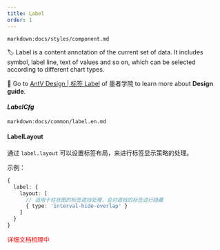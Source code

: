 ```yaml
---
title: Label
order: 1
---
```


`markdown:docs/styles/component.md`

🏷️  Label is a content annotation of the current set of data. It includes symbol, label line, text of values and so on, which can be selected according to different chart types.

🎨  Go to [AntV Design | 标签 Label](https://www.yuque.com/mo-college/vis-design/roy3am) of 墨者学院 to learn more about **Design guide**.

#### _LabelCfg_

`markdown:docs/common/label.en.md`

#### LabelLayout

通过 `label.layout` 可以设置标签布局，来进行标签显示策略的处理。

示例：

```ts
{
  label: {
    layout: [
      // 适用于柱状图的标签遮挡处理，会对遮挡的标签进行隐藏
      { type: 'interval-hide-overlap' }
    ]
  }
}
```

<span style="color:red;">详细文档梳理中</span>
